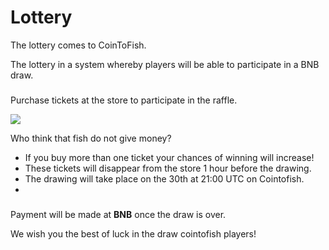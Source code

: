 # Lottery

The lottery comes to CoinToFish.

The lottery in a system whereby players will be able to participate in a BNB draw.

### &#x20;<a href="#how-to-participate" id="how-to-participate"></a>

Purchase tickets at the store to participate in the raffle.

![](https://cointofish.gitbook.io/\~/files/v0/b/gitbook-x-prod.appspot.com/o/spaces%2F-MjiuW19Q0Ffw\_8xjwJo%2Fuploads%2Ff9F3lsvdhHbhF7LqwV8a%2Fasd.png?alt=media\&token=be5d04a1-28ca-4744-ba2b-333f1a5befcd)

Who think that fish do not give money?

* If you buy more than one ticket your chances of winning will increase!
* These tickets will disappear from the store 1 hour before the drawing.
* The drawing will take place on the 30th at 21:00 UTC on Cointofish.
*

### &#x20;<a href="#premios" id="premios"></a>

Payment will be made at **BNB** once the draw is over.

We wish you the best of luck in the draw cointofish players!
